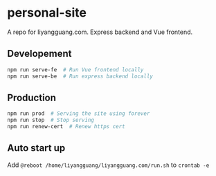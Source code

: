 # personal-site
A repo for liyangguang.com. Express backend and Vue frontend.

## Developement
```bash
npm run serve-fe  # Run Vue frontend locally
npm run serve-be  # Run express backend locally
```

## Production
```bash
npm run prod  # Serving the site using forever
npm run stop  # Stop serving
npm run renew-cert  # Renew https cert
```

## Auto start up

Add `@reboot /home/liyangguang/liyangguang.com/run.sh` to `crontab -e`
